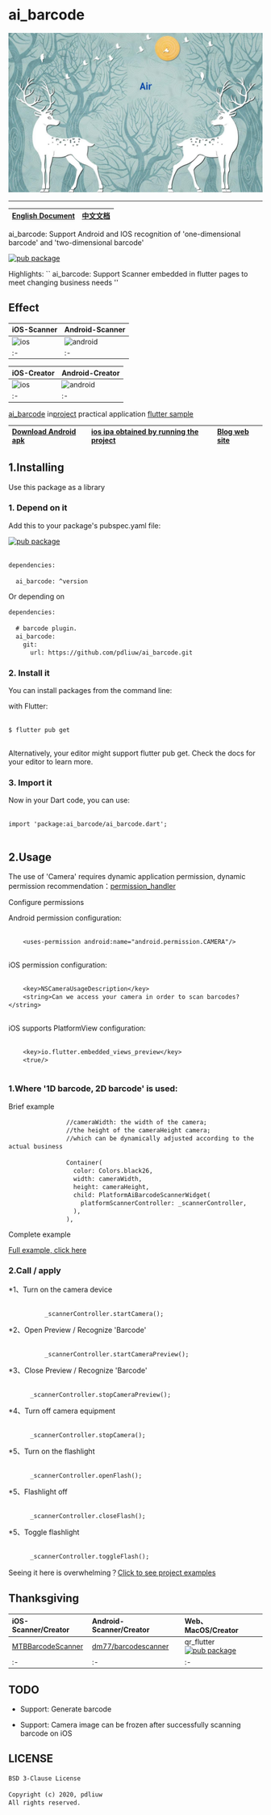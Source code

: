 # ai_barcode

![totem](https://raw.githubusercontent.com/pdliuw/pdliuw.github.io/master/images/totem_four_logo.jpg)

-----

|[English Document](https://github.com/pdliuw/ai_barcode/blob/master/README_EN.md)|[中文文档](https://github.com/pdliuw/ai_barcode)|
|:-|:-|

ai_barcode: Support Android and IOS recognition of 'one-dimensional barcode' and 'two-dimensional barcode'

[![pub package](https://img.shields.io/pub/v/ai_barcode.svg)](https://pub.dev/packages/ai_barcode)

Highlights: `` ai_barcode: Support Scanner embedded in flutter pages to meet changing business needs ''

## Effect

|iOS-Scanner|Android-Scanner|
|:-|:-|
|![ios](https://github.com/pdliuw/ai_barcode/blob/master/example/gif/flutter_scanner_ios.gif)|![android](https://github.com/pdliuw/ai_barcode/blob/master/example/gif/flutter_scanner_android.gif)|
|:-|:-|

|iOS-Creator|Android-Creator|
|:-|:-|
|![ios](https://github.com/pdliuw/ai_barcode/blob/master/example/gif/flutter_creator_ios.gif)|![android](https://github.com/pdliuw/ai_barcode/blob/master/example/gif/flutter_creator_android.gif)|
|:-|:-|

[ai_barcode](https://github.com/pdliuw/ai_barcode) in[project](https://github.com/flutter-app-sample/flutter_app_sample) practical application [flutter sample](https://github.com/flutter-app-sample/flutter_app_sample)

|[Download Android apk](https://github.com/pdliuw/Flutter_Resource/blob/master/resource/flutter/apk/flutter_scanner.apk?raw=true)|[ios ipa obtained by running the project]()|[Blog web site](https://pdliuw.github.io/)|
|:-|:-|:-|

## 1.Installing

Use this package as a library

### 1. Depend on it

Add this to your package's pubspec.yaml file:

[![pub package](https://img.shields.io/pub/v/ai_barcode.svg)](https://pub.dev/packages/ai_barcode)

```

dependencies:

  ai_barcode: ^version

```

Or depending on

```
dependencies:

  # barcode plugin.
  ai_barcode:
    git:
      url: https://github.com/pdliuw/ai_barcode.git

```

### 2. Install it

You can install packages from the command line:

with Flutter:


```

$ flutter pub get


```

Alternatively, your editor might support flutter pub get. Check the docs for your editor to learn more.

### 3. Import it

Now in your Dart code, you can use:

```

import 'package:ai_barcode/ai_barcode.dart';


```

## 2.Usage

The use of 'Camera' requires dynamic application permission, dynamic permission recommendation：[permission_handler](https://github.com/Baseflow/flutter-permission-handler)

Configure permissions

Android permission configuration:

```

    <uses-permission android:name="android.permission.CAMERA"/>
    
```

iOS permission configuration:

```

    <key>NSCameraUsageDescription</key>
    <string>Can we access your camera in order to scan barcodes?</string>


```

iOS supports PlatformView configuration:

```
	
    <key>io.flutter.embedded_views_preview</key>
    <true/>
    
```


### 1.Where '1D barcode, 2D barcode' is used:

Brief example

```
                //cameraWidth: the width of the camera; 
                //the height of the cameraHeight camera;
                //which can be dynamically adjusted according to the actual business

                Container(
                  color: Colors.black26,
                  width: cameraWidth,
                  height: cameraHeight,
                  child: PlatformAiBarcodeScannerWidget(
                    platformScannerController: _scannerController,
                  ),
                ),

```

Complete example

[Full example, click here](https://github.com/pdliuw/ai_barcode/blob/master/example/lib/task_scanner_page.dart)


### 2.Call / apply

*1、Turn on the camera device


```

          _scannerController.startCamera();

```
*2、Open Preview / Recognize 'Barcode'


```

          _scannerController.startCameraPreview();

```

*3、Close Preview / Recognize 'Barcode'


```

      _scannerController.stopCameraPreview();

```


*4、Turn off camera equipment


```

      _scannerController.stopCamera();

```

*5、Turn on the flashlight


```

      _scannerController.openFlash();

```

*5、Flashlight off


```

      _scannerController.closeFlash();

```

*5、Toggle flashlight


```

      _scannerController.toggleFlash();

```


Seeing it here is overwhelming？[Click to see project examples](https://github.com/pdliuw/ai_barcode/tree/master/example/lib)


## Thanksgiving


|iOS-Scanner/Creator|Android-Scanner/Creator|Web、MacOS/Creator|
|:-|:-|:-|
|[MTBBarcodeScanner](https://github.com/mikebuss/MTBBarcodeScanner)|[dm77/barcodescanner](https://github.com/pdliuw/ai_barcode/blob/master/example/gif/flutter_scanner_android.gif)|qr_flutter [![pub package](https://img.shields.io/pub/v/qr_flutter.svg)](https://github.com/lukef/qr.flutter)|
|:-|:-|:-|

## TODO

* Support: Generate barcode

* Support: Camera image can be frozen after successfully scanning barcode on iOS


## LICENSE

    BSD 3-Clause License
    
    Copyright (c) 2020, pdliuw
    All rights reserved.


